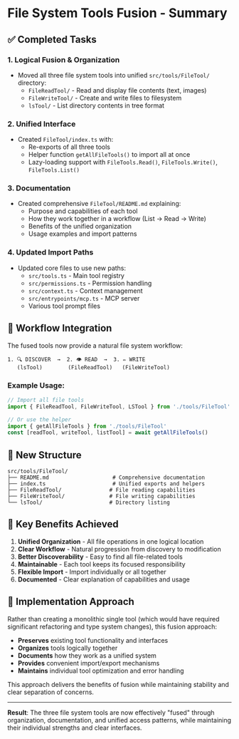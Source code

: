 # File System Tools Fusion - Summary

## ✅ Completed Tasks

### 1. **Logical Fusion & Organization**
- Moved all three file system tools into unified `src/tools/FileTool/` directory:
  - `FileReadTool/` - Read and display file contents (text, images)
  - `FileWriteTool/` - Create and write files to filesystem  
  - `lsTool/` - List directory contents in tree format

### 2. **Unified Interface**
- Created `FileTool/index.ts` with:
  - Re-exports of all three tools
  - Helper function `getAllFileTools()` to import all at once
  - Lazy-loading support with `FileTools.Read()`, `FileTools.Write()`, `FileTools.List()`

### 3. **Documentation**
- Created comprehensive `FileTool/README.md` explaining:
  - Purpose and capabilities of each tool
  - How they work together in a workflow (List → Read → Write)
  - Benefits of the unified organization
  - Usage examples and import patterns

### 4. **Updated Import Paths**
- Updated core files to use new paths:
  - `src/tools.ts` - Main tool registry
  - `src/permissions.ts` - Permission handling
  - `src/context.ts` - Context management
  - `src/entrypoints/mcp.ts` - MCP server
  - Various tool prompt files

## 🔄 Workflow Integration

The fused tools now provide a natural file system workflow:

```
1. 🔍 DISCOVER  →  2. 👁️ READ  →  3. ✏️ WRITE
   (lsTool)        (FileReadTool)   (FileWriteTool)
```

### Example Usage:
```typescript
// Import all file tools
import { FileReadTool, FileWriteTool, LSTool } from './tools/FileTool'

// Or use the helper
import { getAllFileTools } from './tools/FileTool'
const [readTool, writeTool, listTool] = await getAllFileTools()
```

## 📁 New Structure

```
src/tools/FileTool/
├── README.md                    # Comprehensive documentation
├── index.ts                     # Unified exports and helpers
├── FileReadTool/               # File reading capabilities
├── FileWriteTool/              # File writing capabilities  
└── lsTool/                     # Directory listing
```

## 🎯 Key Benefits Achieved

1. **Unified Organization** - All file operations in one logical location
2. **Clear Workflow** - Natural progression from discovery to modification
3. **Better Discoverability** - Easy to find all file-related tools
4. **Maintainable** - Each tool keeps its focused responsibility
5. **Flexible Import** - Import individually or all together
6. **Documented** - Clear explanation of capabilities and usage

## 🔧 Implementation Approach

Rather than creating a monolithic single tool (which would have required significant refactoring and type system changes), this fusion approach:

- **Preserves** existing tool functionality and interfaces
- **Organizes** tools logically together  
- **Documents** how they work as a unified system
- **Provides** convenient import/export mechanisms
- **Maintains** individual tool optimization and error handling

This approach delivers the benefits of fusion while maintaining stability and clear separation of concerns.

---

**Result**: The three file system tools are now effectively "fused" through organization, documentation, and unified access patterns, while maintaining their individual strengths and clear interfaces.

